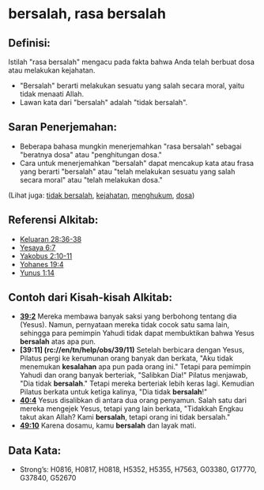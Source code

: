 # bersalah, rasa bersalah

## Definisi:

Istilah "rasa bersalah" mengacu pada fakta bahwa Anda telah berbuat dosa atau melakukan kejahatan.

* "Bersalah" berarti melakukan sesuatu yang salah secara moral, yaitu tidak menaati Allah.
* Lawan kata dari "bersalah" adalah "tidak bersalah".

## Saran Penerjemahan:

* Beberapa bahasa mungkin menerjemahkan "rasa bersalah" sebagai "beratnya dosa" atau "penghitungan dosa."
* Cara untuk menerjemahkan "bersalah" dapat mencakup kata atau frasa yang berarti "bersalah" atau "telah melakukan sesuatu yang salah secara moral" atau "telah melakukan dosa."

(Lihat juga: [tidak bersalah](../kt/innocent.md), [kejahatan](../kt/iniquity.md), [menghukum](../other/punish.md), [dosa](../kt/sin.md))

## Referensi Alkitab:

* [Keluaran 28:36-38](rc://en/tn/help/exo/28/36)
* [Yesaya 6:7](rc://en/tn/help/isa/06/07)
* [Yakobus 2:10-11](rc://en/tn/help/jas/02/10)
* [Yohanes 19:4](rc://en/tn/help/jhn/19/04)
* [Yunus 1:14](rc://en/tn/help/jon/01/14)

## Contoh dari Kisah-kisah Alkitab:

* __[39:2](rc://en/tn/help/obs/39/02)__ Mereka membawa banyak saksi yang berbohong tentang dia (Yesus). Namun, pernyataan mereka tidak cocok satu sama lain, sehingga para pemimpin Yahudi tidak dapat membuktikan bahwa Yesus __bersalah__ atas apa pun.
* __[39:11] (rc://en/tn/help/obs/39/11)__ Setelah berbicara dengan Yesus, Pilatus pergi ke kerumunan orang banyak dan berkata, "Aku tidak menemukan __kesalahan__ apa pun pada orang ini." Tetapi para pemimpin Yahudi dan orang banyak berteriak, "Salibkan Dia!" Pilatus menjawab, "Dia tidak __bersalah__." Tetapi mereka berteriak lebih keras lagi. Kemudian Pilatus berkata untuk ketiga kalinya, "Dia tidak __bersalah__!"
* __[40:4](rc://en/tn/help/obs/40/04)__ Yesus disalibkan di antara dua orang penyamun. Salah satu dari mereka mengejek Yesus, tetapi yang lain berkata, "Tidakkah Engkau takut akan Allah? Kami __bersalah__, tetapi orang ini tidak bersalah."
* __[49:10](rc://en/tn/help/obs/49/10)__ Karena dosamu, kamu __bersalah__ dan layak mati.

## Data Kata:

* Strong’s: H0816, H0817, H0818, H5352, H5355, H7563, G03380, G17770, G37840, G52670
